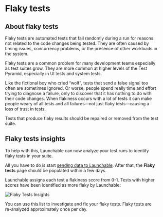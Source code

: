 # Flaky tests

## About flaky tests

Flaky tests are automated tests that fail randomly during a run for reasons not related to the code changes being tested. They are often caused by timing issues, concurrency problems, or the presence of other workloads in the system.

Flaky tests are a common problem for many development teams especially as test suites grow. They are more common at higher levels of the Test Pyramid, especially in UI tests and system tests.

Like the fictional boy who cried “wolf”, tests that send a false signal too often are sometimes ignored. Or worse, people spend really time and effort trying to diagnose a failure, only to discover that it has nothing to do with their code changes. When flakiness occurs with a lot of tests it can make people weary of all tests and all failures—not just flaky tests—causing a loss of trust in tests.

Tests that produce flaky results should be repaired or removed from the test suite.

## Flaky tests insights

To help with this, Launchable can now analyze your test runs to identify flaky tests in your suite.

All you have to do is start [sending data to Launchable](../sending-data-to-launchable/). After that, the **Flaky tests** page should be populated within a few days.

Launchable assigns each test a flakiness score from 0-1. Tests with higher scores have been identified as more flaky by Launchable:

![Flaky Tests Insights](../.gitbook/assets/flaky-tests-screen.png)

You can use this list to investigate and fix your flaky tests. Flaky tests are re-analyzed approximately once per day.
